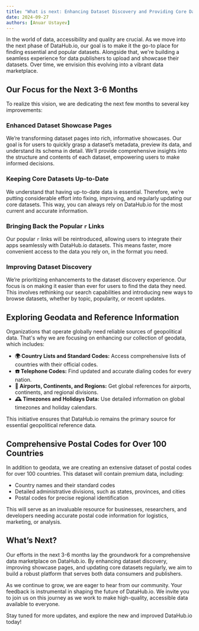 ```yaml
---
title: "What is next: Enhancing Dataset Discovery and Providing Core Data for the World"
date: 2024-09-27
authors: [Anuar Ustayev]
---
```


In the world of data, accessibility and quality are crucial. As we move into the next phase of DataHub.io, our goal is to make it the go-to place for finding essential and popular datasets. Alongside that, we're building a seamless experience for data publishers to upload and showcase their datasets. Over time, we envision this evolving into a vibrant data marketplace.

## Our Focus for the Next 3-6 Months

To realize this vision, we are dedicating the next few months to several key improvements:

### Enhanced Dataset Showcase Pages

We’re transforming dataset pages into rich, informative showcases. Our goal is for users to quickly grasp a dataset’s metadata, preview its data, and understand its schema in detail. We’ll provide comprehensive insights into the structure and contents of each dataset, empowering users to make informed decisions.

### Keeping Core Datasets Up-to-Date

We understand that having up-to-date data is essential. Therefore, we’re putting considerable effort into fixing, improving, and regularly updating our core datasets. This way, you can always rely on DataHub.io for the most current and accurate information.

### Bringing Back the Popular `r` Links

Our popular `r` links will be reintroduced, allowing users to integrate their apps seamlessly with DataHub.io datasets. This means faster, more convenient access to the data you rely on, in the format you need.

### Improving Dataset Discovery

We’re prioritizing enhancements to the dataset discovery experience. Our focus is on making it easier than ever for users to find the data they need. This involves rethinking our search capabilities and introducing new ways to browse datasets, whether by topic, popularity, or recent updates.

## Exploring Geodata and Reference Information

Organizations that operate globally need reliable sources of geopolitical data. That's why we are focusing on enhancing our collection of geodata, which includes:

- **🌍 Country Lists and Standard Codes:** Access comprehensive lists of countries with their official codes.
- **☎️ Telephone Codes:** Find updated and accurate dialing codes for every nation.
- **🛫 Airports, Continents, and Regions:** Get global references for airports, continents, and regional divisions.
- **🕰 Timezones and Holidays Data:** Use detailed information on global timezones and holiday calendars.

This initiative ensures that DataHub.io remains the primary source for essential geopolitical reference data.

## Comprehensive Postal Codes for Over 100 Countries

In addition to geodata, we are creating an extensive dataset of postal codes for over 100 countries. This dataset will contain premium data, including:

- Country names and their standard codes
- Detailed administrative divisions, such as states, provinces, and cities
- Postal codes for precise regional identification

This will serve as an invaluable resource for businesses, researchers, and developers needing accurate postal code information for logistics, marketing, or analysis.

## What’s Next?

Our efforts in the next 3-6 months lay the groundwork for a comprehensive data marketplace on DataHub.io. By enhancing dataset discovery, improving showcase pages, and updating core datasets regularly, we aim to build a robust platform that serves both data consumers and publishers.

As we continue to grow, we are eager to hear from our community. Your feedback is instrumental in shaping the future of DataHub.io. We invite you to join us on this journey as we work to make high-quality, accessible data available to everyone.

Stay tuned for more updates, and explore the new and improved DataHub.io today!
